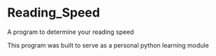 # Reading_Speed
A program to determine your reading speed

This program was built to serve as a personal python learning module
